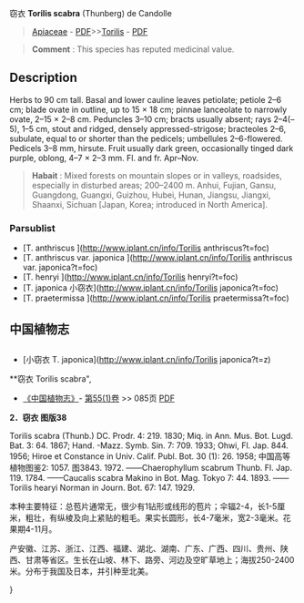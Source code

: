 窃衣 **Torilis scabra** (Thunberg) de Candolle

> [Apiaceae](http://www.iplant.cn/info/Apiaceae?t=foc) - [PDF](http://www.iplant.cn/foc/pdf/Apiaceae.pdf)>>[Torilis](http://www.iplant.cn/info/Torilis?t=foc) - [PDF](http://www.iplant.cn/foc/pdf/Torilis.pdf)

> **Comment** : 
> This species has reputed medicinal value.

## Description

Herbs to 90 cm tall. Basal and lower cauline leaves petiolate; petiole 2–6 cm; blade ovate in outline, up to 15 × 18 cm; pinnae lanceolate to narrowly ovate, 2–15 × 2–8 cm. Peduncles 3–10 cm; bracts usually absent; rays 2–4(–5), 1–5 cm, stout and ridged, densely appressed-strigose; bracteoles 2–6, subulate, equal to or shorter than the pedicels; umbellules 2–6-flowered. Pedicels 3–8 mm, hirsute. Fruit usually dark green, occasionally tinged dark purple, oblong, 4–7 × 2–3 mm. Fl. and fr. Apr–Nov.

> **Habait** : 
> Mixed forests on mountain slopes or in valleys, roadsides, especially in disturbed areas; 200–2400 m. Anhui, Fujian, Gansu, Guangdong, Guangxi, Guizhou, Hubei, Hunan, Jiangsu, Jiangxi, Shaanxi, Sichuan [Japan, Korea; introduced in North America].

### Parsublist

* [T.  anthriscus  ](http://www.iplant.cn/info/Torilis anthriscus?t=foc)
* [T.  anthriscus var. japonica  ](http://www.iplant.cn/info/Torilis anthriscus var. japonica?t=foc)
* [T.  henryi  ](http://www.iplant.cn/info/Torilis henryi?t=foc)
* [T.  japonica  小窃衣](http://www.iplant.cn/info/Torilis japonica?t=foc)
* [T.  praetermissa  ](http://www.iplant.cn/info/Torilis praetermissa?t=foc)

## 中国植物志

## 
* [小窃衣  T.  japonica](http://www.iplant.cn/info/Torilis japonica?t=z)

**窃衣 Torilis scabra",

* [《中国植物志》](http://www.iplant.cn/frps)- [第55(1)卷](http://www.iplant.cn/frps/vol/55(1)) >> 085页 [PDF](http://www.iplant.cn/frps/pdf/55(1)/085.PDF)

**2．窃衣 图版38**

Torilis scabra (Thunb.) DC. Prodr. 4: 219. 1830; Miq. in Ann. Mus. Bot. Lugd. Bat. 3: 64. 1867; Hand. -Mazz. Symb. Sin. 7: 709. 1933; Ohwi, Fl. Jap. 844. 1956; Hiroe et Constance in Univ. Calif. Publ. Bot. 30 (1): 26. 1958; 中国高等植物图鉴2: 1057. 图3843. 1972. ——Chaerophyllum scabrum Thunb. Fl. Jap. 119. 1784. ——Caucalis scabra Makino in Bot. Mag. Tokyo 7: 44. 1893. ——Torilis hearyi Norman in Journ. Bot. 67: 147. 1929.

本种主要特征：总苞片通常无，很少有1钻形或线形的苞片；伞辐2-4，长1-5厘米，粗壮，有纵棱及向上紧贴的粗毛。果实长圆形，长4-7毫米，宽2-3毫米。花果期4-11月。

产安徽、江苏、浙江、江西、福建、湖北、湖南、广东、广西、四川、贵州、陕西、甘肃等省区。生长在山坡、林下、路旁、河边及空旷草地上；海拔250-2400米。分布于我国及日本，并引种至北美。

}